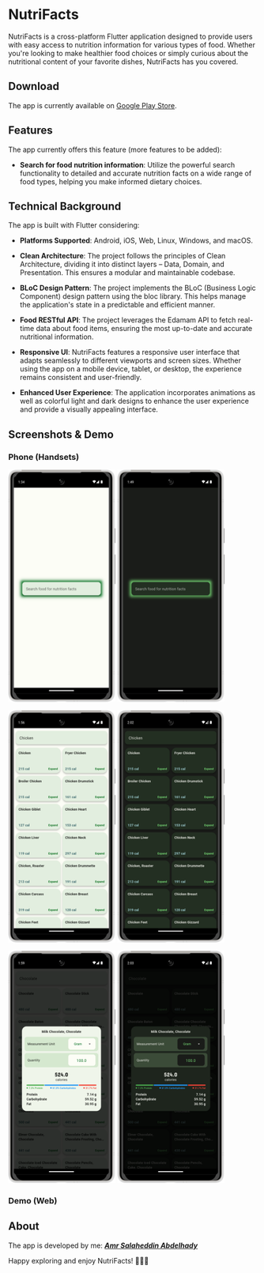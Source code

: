 # NutriFacts
NutriFacts is a cross-platform Flutter application designed to provide users with easy access to nutrition information for various types of food. Whether you're looking to make healthier food choices or simply curious about the nutritional content of your favorite dishes, NutriFacts has you covered.

## Download
The app is currently available on [Google Play Store](https://play.google.com/store/apps/details?id=com.narify.nutrifacts).

## Features
The app currently offers this feature (more features to be added):
- **Search for food nutrition information**: Utilize the powerful search functionality to detailed and accurate nutrition facts on a wide range of food types, helping you make informed dietary choices.

## Technical Background
The app is built with Flutter considering:

- **Platforms Supported**: Android, iOS, Web, Linux, Windows, and macOS.

- **Clean Architecture**: The project follows the principles of Clean Architecture, dividing it into distinct layers – Data, Domain, and Presentation. This ensures a modular and maintainable codebase.

- **BLoC Design Pattern**: The project implements the BLoC (Business Logic Component) design pattern using the bloc library. This helps manage the application's state in a predictable and efficient manner.

- **Food RESTful API**: The project leverages the Edamam API to fetch real-time data about food items, ensuring the most up-to-date and accurate nutritional information.

- **Responsive UI**: NutriFacts features a responsive user interface that adapts seamlessly to different viewports and screen sizes. Whether using the app on a mobile device, tablet, or desktop, the experience remains consistent and user-friendly.

- **Enhanced User Experience**: The application incorporates animations as well as colorful light and dark designs to enhance the user experience and provide a visually appealing interface.

## Screenshots & Demo
### Phone (Handsets)
<img src="screenshots/framed/phone_main_page_light_framed.png" width="217" height="470"> <img src="screenshots/framed/phone_main_page_dark_framed.png" width="217" height="470">

<img src="screenshots/framed/phone_food_list_light_framed.png" width="217" height="470"> <img src="screenshots/framed/phone_food_list_dark_framed.png" width="217" height="470">

<img src="screenshots/framed/phone_nutrition_facts_light_framed.png" width="217" height="470"> <img src="screenshots/framed/phone_nutrition_facts_dark_framed.png" width="217" height="470">

### Demo (Web)
[](https://github.com/amrsalah3/NutriFacts/assets/52531091/3428437c-07ce-4873-a3a1-0ba4705bdc0d)

## About
The app is developed by me: [_**Amr Salaheddin Abdelhady**_](https://www.linkedin.com/in/amrsalah3)

Happy exploring and enjoy NutriFacts! 🥦🍎🥑
